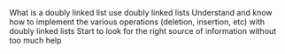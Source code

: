What is a doubly linked list
use doubly linked lists
Understand and know how to implement the various operations (deletion, insertion, etc) with doubly linked lists
Start to look for the right source of information without too much help
